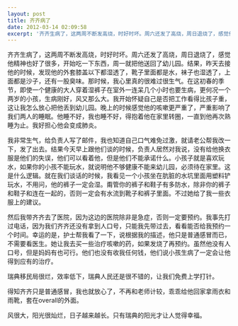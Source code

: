 ```yaml
---
layout: post
title: 齐齐病了
date: 2012-03-14 02:09:58
excerpt: '齐齐生病了，这两周不断发高烧，时好时坏。周六还发了高烧，周日退烧了，感觉他精神也好了很多，开始吃一下东西，周一就把他送回了幼儿园。结果，昨天去接他的时候，发现他的外套膝盖以下都湿透了，靴子里面都是水，'
---
```




齐齐生病了，这两周不断发高烧，时好时坏。周六还发了高烧，周日退烧了，感觉他精神也好了很多，开始吃一下东西，周一就把他送回了幼儿园。结果，昨天去接他的时候，发现他的外套膝盖以下都湿透了，靴子里面都是水，袜子也湿透了，上面都是沙子，还有一股臭味。那时候，我心里真的很难过很生气。在这初春的季节，即使一个健康的大人穿着湿裤子在室外一连呆几个小时也要生病，更何况一个两岁的小孩，生病刚好，风又那么大。我开始怀疑自己是否把工作看得比孩子重，这让我怎么放心把他丢到幼儿园。晚上的时候感觉他的咳嗽更严重了，严重影响了我们两人的睡眠。他睡不好，我也睡不好，得抱着他在家里转圈，一直到他再次熟睡为止。我好担心他会变成肺炎。


我非常生气，给负责人写了邮件，我也知道自己口气难免过激，就请老公帮我改一下，发了出去。结果今天早上跟他们谈的时候，负责人居然对我说，没有给他换衣服是他们的失误，他们可以看着他，但是他们不能承诺什么。小孩子就是喜欢玩水，如果你的小孩不能玩水，就说明他不够健康不能来幼儿园，必须待在家里。这是什么逻辑。就在我们谈话的时候，我看见一个小孩坐在肮脏的水坑里面用塑料铲玩水，不用问，他的裤子一定会湿。甭管你的裤子和鞋子有多防水，除非你的裤子和鞋子和连在一起的，否则一定会有水流到靴子和裤子里面。不过她给了我一些衣服上的建议。


然后我带齐齐去了医院，因为这边的医院除非是急症，否则一定要预约。我事先打过电话，因为我们齐齐还没有拿到人口号，只能我先带过去，看看能否给我预约一个时间。幸运的是，护士帮我看了一下，说根据我的描述，他只是普通感冒而已，不需要看医生。她让我去买一些治疗咳嗽的药，如果发烧了再预约。虽然他没有人口号，但是妈妈有也可行。他们也没有收我任何钱，他们说小孩生病了一定会让他得到应有的治疗。

瑞典移民局很烂，效率低下，瑞典人民还是很不错的，让我们免费上学打针。

得知齐齐只是普通感冒，我也就放心了，不再和老师计较，乖乖给他回家拿雨衣和雨靴，套在overall的外面。

风很大，阳光很灿烂，日子越来越长。只有瑞典的阳光才让人觉得幸福。


